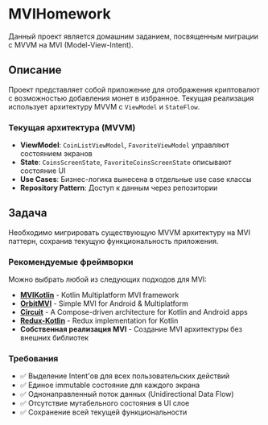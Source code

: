 # MVIHomework

Данный проект является домашним заданием, посвященным миграции с MVVM на MVI (Model-View-Intent).

## Описание

Проект представляет собой приложение для отображения криптовалют с возможностью добавления монет в избранное. Текущая реализация использует архитектуру MVVM с `ViewModel` и `StateFlow`.

### Текущая архитектура (MVVM)

*   **ViewModel**: `CoinListViewModel`, `FavoriteViewModel` управляют состоянием экранов
*   **State**: `CoinsScreenState`, `FavoriteCoinsScreenState` описывают состояние UI
*   **Use Cases**: Бизнес-логика вынесена в отдельные use case классы
*   **Repository Pattern**: Доступ к данным через репозитории

## Задача

Необходимо мигрировать существующую MVVM архитектуру на MVI паттерн, сохранив текущую функциональность приложения.

### Рекомендуемые фреймворки

Можно выбрать любой из следующих подходов для MVI:

*   **[MVIKotlin](https://github.com/arkivanov/MVIKotlin)** - Kotlin Multiplatform MVI framework
*   **[OrbitMVI](https://github.com/orbit-mvi/orbit-mvi)** - Simple MVI for Android & Multiplatform
*   **[Circuit](https://github.com/slackhq/circuit)** - A Compose-driven architecture for Kotlin and Android apps
*   **[Redux-Kotlin](https://github.com/reduxkotlin/redux-kotlin)** - Redux implementation for Kotlin
*   **Собственная реализация MVI** - Создание MVI архитектуры без внешних библиотек

### Требования

*   ✅ Выделение Intent'ов для всех пользовательских действий
*   ✅ Единое immutable состояние для каждого экрана
*   ✅ Однонаправленный поток данных (Unidirectional Data Flow)
*   ✅ Отсутствие мутабельного состояния в UI слое
*   ✅ Сохранение всей текущей функциональности
